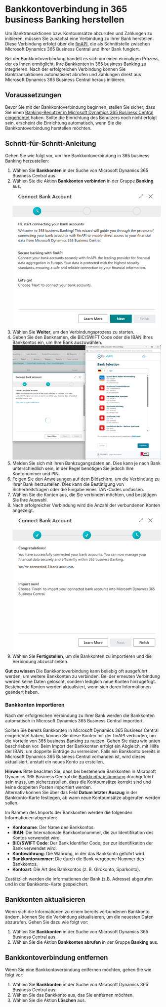 # Bankkontoverbindung in 365 business Banking herstellen

Um Banktransaktionen bzw. Kontoumsätze abzurufen und Zahlungen zu initiieren, müssen Sie zunächst eine Verbindung zu Ihrer Bank herstellen. Diese Verbindung erfolgt über die [finAPI](https://www.finapi.io/), die als Schnittstelle zwischen Microsoft Dynamics 365 Business Central und Ihrer Bank fungiert.

Bei der Bankkontoverbindung handelt es sich um einen einmaligen Prozess, der es Ihnen ermöglicht, Ihre Bankkonten in 365 business Banking zu integrieren. Nach der erfolgreichen Verbindung können Sie Banktransaktionen automatisiert abrufen und Zahlungen direkt aus Microsoft Dynamics 365 Business Central heraus initiieren.

## Voraussetzungen

Bevor Sie mit der Bankkontoverbindung beginnen, stellen Sie sicher, dass Sie einen [Banking-Benutzer in Microsoft Dynamics 365 Business Central eingerichtet](banking-user-setup.md) haben. Sollte die Einrichtung des Benutzers noch nicht erfolgt sein, erscheint die Einrichtung automatisch, wenn Sie die Bankkontoverbindung herstellen möchten.

## Schritt-für-Schritt-Anleitung

Gehen Sie wie folgt vor, um Ihre Bankkontoverbindung in 365 business Banking herzustellen:

1. Wählen Sie **Bankkonten** in der Suche von Microsoft Dynamics 365 Business Central aus.
2. Wählen Sie die Aktion **Bankkonten verbinden** in der Gruppe **Banking** aus.
   ![Bankkonten verbinden](/assets/images/365-business-banking/connect-bank-accounts.en-US.png)
3. Wählen Sie **Weiter**, um den Verbindungsprozess zu starten.
4. Geben Sie den Banknamen, die BIC/SWIFT Code oder die IBAN Ihres Bankkontos ein, um Ihre Bank auszuwählen.
   ![finAPI Web Form](/assets/images/365-business-banking/finAPI-webform.en-US.png)
5. Melden Sie sich mit Ihren Bankzugangsdaten an. Dies kann je nach Bank unterschiedlich sein, in der Regel benötigen Sie jedoch Ihre Kontonummer und PIN.
6. Folgen Sie den Anweisungen auf dem Bildschirm, um die Verbindung zu Ihrer Bank herzustellen. Dies kann die Bestätigung von Sicherheitsfragen oder die Eingabe eines TAN-Codes umfassen.
7. Wählen Sie die Konten aus, die Sie verbinden möchten, und bestätigen Sie Ihre Auswahl.
8. Nach erfolgreicher Verbindung wird die Anzahl der verbundenen Konten angezeigt.
   ![Bankkonten verbunden](/assets/images/365-business-banking/connected-bank-accounts.en-US.png)
9. Wählen Sie **Fertigstellen**, um die Bankkonten zu importieren und die Verbindung abzuschließen.

<div class="alert alert-notice">
    <i class="fa-duotone fa-solid fa-lightbulb fa-xl"></i>
    <strong>Gut zu wissen</strong>
    Die Bankkontoverbindung kann beliebig oft ausgeführt werden, um weitere Bankkonten zu verbinden. Bei der erneuten Verbindung werden keine Daten gelöscht, sondern lediglich neue Konten hinzugefügt. Bestehende Konten werden aktualisiert, wenn sich deren Informationen geändert haben.
</div>

### Bankkonten importieren

Nach der erfolgreichen Verbindung zu Ihrer Bank werden die Bankkonten automatisch in Microsoft Dynamics 365 Business Central importiert.

Sollten Sie bereits Bankkonten in Microsoft Dynamics 365 Business Central eingerichtet haben, können Sie diese Konten mit der finAPI verbinden, um die Vorteile von 365 business Banking zu nutzen. Gehen Sie dazu wie unten beschrieben vor. Beim Import der Bankkonten erfolgt ein Abgleich, mit Hilfe der IBAN, um doppelte Einträge zu vermeiden. Falls ein Bankkonto bereits in Microsoft Dynamics 365 Business Central vorhanden ist, wird dieses aktualisiert, anstatt ein neues Konto zu erstellen.

<div class="alert alert-info">
    <i class="fa-duotone fa-solid fa-circle-info fa-xl"></i>
    <strong>Hinweis</strong>
    Bitte beachten Sie, dass bei bestehende Bankkonten in Microsoft Dynamics 365 Business Central die <a href="https://learn.microsoft.com/de-de/dynamics365/business-central/bank-how-reconcile-bank-accounts-separately" target="_blank">Bankkontoabstimmung</a> durchgeführt sein muss, um sicherzustellen, dass die Kontoumsätze korrekt sind und keine doppelten Posten importiert werden.<br>
    Alternativ können Sie über das Feld <strong>Datum letzter Auszug</strong> in der Bankkonto-Karte festlegen, ab wann neue Kontoumsätze abgerufen werden sollen.
</div>

Im Rahmen des Imports der Bankkonten werden die folgenden Informationen abgerufen:

- **Kontoname**: Der Name des Bankkontos.
- **IBAN**: Die Internationale Bankkontonummer, die zur Identifikation des Kontos verwendet wird.
- **BIC/SWIFT Code**: Der Bank Identifier Code, der zur Identifikation der Bank verwendet wird.
- **Kontowährung**: Die Währung, in der das Bankkonto geführt wird.
- **Bankkontonummer**: Die durch die Bank vergebene Nummer des Bankkontos.
- **Kontoart**: Die Art des Bankkontos (z. B. Girokonto, Sparkonto).

Zustätzlich werden die Informationen der Bank (z.B. Adresse) abgerufen und in der Bankkonto-Karte gespeichert.

## Bankkonten aktualisieren

Wenn sich die Informationen zu einem bereits verbundenen Bankkonto ändern, können Sie die Verbindung aktualisieren, um die neuesten Daten abzurufen. Gehen Sie dazu wie folgt vor:

1. Wählen Sie **Bankkonten** in der Suche von Microsoft Dynamics 365 Business Central aus.
2. Wählen Sie die Aktion **Bankkonten abrufen** in der Gruppe **Banking** aus.

## Bankkontoverbindung entfernen

Wenn Sie eine Bankkontoverbindung entfernen möchten, gehen Sie wie folgt vor:

1. Wählen Sie **Bankkonten** in der Suche von Microsoft Dynamics 365 Business Central aus.
2. Wählen Sie das Bankkonto aus, das Sie entfernen möchten.
3. Wählen Sie die Aktion **Löschen** aus.
